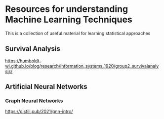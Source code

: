 # Resources for understanding Machine Learning Techniques
This is a collection of useful material for learning statistical approaches

## Survival Analysis
https://humboldt-wi.github.io/blog/research/information_systems_1920/group2_survivalanalysis/

## Artificial Neural Networks
### Graph Neural Networks
https://distill.pub/2021/gnn-intro/
